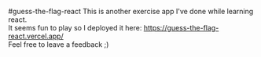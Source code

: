 #guess-the-flag-react
This is another exercise app I've done while learning react. <br />
It seems fun to play so I deployed it here: https://guess-the-flag-react.vercel.app/ <br />
Feel free to leave a feedback ;)
